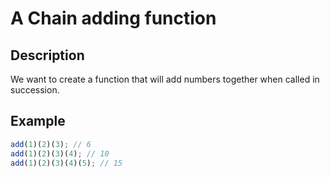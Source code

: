 # A Chain adding function

## Description

We want to create a function that will add numbers together when called in succession.

## Example

```js
add(1)(2)(3); // 6
add(1)(2)(3)(4); // 10
add(1)(2)(3)(4)(5); // 15
```
